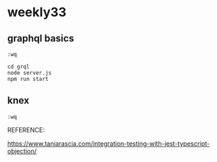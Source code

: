 # weekly33

## graphql basics 

```
:wq
```

```
cd grql
node server.js
npm run start
```

## knex

```
:wq
```




REFERENCE:

https://www.taniarascia.com/integration-testing-with-jest-typescript-objection/
